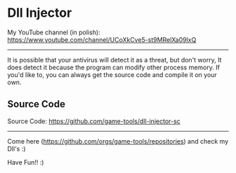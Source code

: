 # Dll Injector

My YouTube channel (in polish): https://www.youtube.com/channel/UCoXkCve5-st9MRelXa09lxQ

---

It is possible that your antivirus will detect it as a threat, but don't worry, It does detect it because the program can modify other process memory. If you'd like to, you can always get the source code and compile it on your own.

## Source Code

Source Code: https://github.com/game-tools/dll-injector-sc

---

Come here (https://github.com/orgs/game-tools/repositories) and check my Dll's :)

Have Fun!! :)
